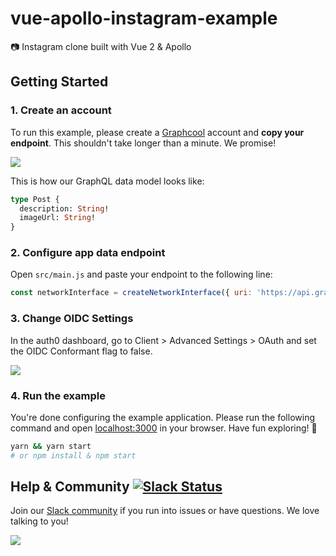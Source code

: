 # vue-apollo-instagram-example
📷  Instagram clone built with Vue 2 &amp; Apollo

## Getting Started

### 1. Create an account

To run this example, please create a [Graphcool](http://graph.cool) account and **copy your endpoint**. This shouldn't take longer than a minute. We promise!

![](http://i.imgur.com/ytXDR4B.gif)

This is how our GraphQL data model looks like:

```graphql
type Post {
  description: String!
  imageUrl: String!
}
```

### 2. Configure app data endpoint

Open `src/main.js` and paste your endpoint to the following line:

```js
const networkInterface = createNetworkInterface({ uri: 'https://api.graph.cool/simple/v1/__PROJECT_ID__' })
```

### 3. Change OIDC Settings

In the auth0 dashboard, go to Client > Advanced Settings > OAuth
and set the OIDC Conformant flag to false.

![](http://i.imgur.com/eZCf1c6.png)

### 4. Run the example

You're done configuring the example application. Please run the following command and open [localhost:3000](http://localhost:3000) in your browser. Have fun exploring! 🎉

```sh
yarn && yarn start
# or npm install & npm start
```


## Help & Community [![Slack Status](https://slack.graph.cool/badge.svg)](https://slack.graph.cool)

Join our [Slack community](http://slack.graph.cool/) if you run into issues or have questions. We love talking to you!

![](http://i.imgur.com/5RHR6Ku.png)
